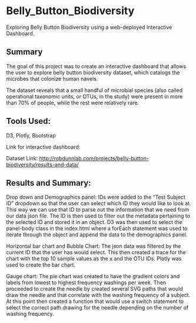 # Belly_Button_Biodiversity
Exploring Belly Button Biodiversity using a web-deployed Interactive Dashboard.

## Summary
The goal of this project was to create an interactive dashboard that allows the user to explore belly button biodiversity dataset, which catalogs the microbes that colonize human navels. 

The dataset reveals that a small handful of microbial species (also called operational taxonomic units, or OTUs, in the study) were present in more than 70% of people, while the rest were relatively rare.

## Tools Used:
D3, Plotly, Bootstrap

Link for interactive dashboard:

Dataset Link: 
http://robdunnlab.com/projects/belly-button-biodiversity/results-and-data/

## Results and Summary:
Drop down and Demographics panel: 
IDs were added to the “Test Subject ID” dropdown so that the user can select which ID they would like to look at. This way we can use that ID to parse out the information that we need from our data json file. The ID is then used to filter out the metadata pertaining to the selected ID and stored it in an object. D3 was then used to select the panel-body class in the index.html where a forEach statement was used to iterate through the object and append the data to the demographics panel.

Horizontal bar chart and Bubble Chart: 
The json data was filtered by the current ID that the user has would select. This then created a trace for the chart with the top 10 sample values as the x and the OTU IDs. Plotly was used to create the bar chart.

Gauge chart: 
The pie chart was created to have the gradient colors and labels from lowest to highest frequency washings per week. Then proceeded to create the needle by created several SVG paths that would draw the needle and that correlate with the washing frequency of a subject. At this point then created a function that would use a switch statement to select the correct path drawing for the needle depending on the number of washing frequency. 
